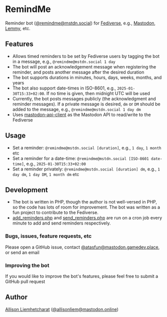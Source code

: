 # RemindMe
Reminder bot ([@remindme@mstdn.social](https://mstdn.social/@remindme)) for [Fediverse](https://en.wikipedia.org/wiki/Fediverse), e.g., [Mastodon](https://en.wikipedia.org/wiki/Mastodon_(social_network)), [Lemmy](https://en.wikipedia.org/wiki/Lemmy_(social_network)), etc.

## Features
- Allows timed reminders to be set by Fediverse users by tagging the bot in a message, e.g., `@remindme@mstdn.social 1 day`
- The bot will post an acknowledgement message when registering the reminder, and posts another message after the desired duration
- The bot supports durations in minutes, hours, days, weeks, months, and years
- The bot also support date-times in ISO-8601, e.g., `2025-01-30T15:33+02:00`. If no time is given, then midnight UTC will be used
- Currently, the bot posts messages publicly (the acknowledgment and reminder messages). If a private message is desired, `dm` or `DM` should be added to the message, e.g., `@remindme@mstdn.social 1 day dm`
- Uses [mastodon-api-client](https://github.com/vazaha-nl/mastodon-api-client) as the Mastodon API to read/write to the Fediverse

## Usage
- Set a reminder: `@remindme@mstdn.social [duration]`, e.g., `1 day`, `1 month` etc
- Set a reminder for a date-time: `@remindme@mstdn.social [ISO-8601 date-time]`, e.g., `2025-01-30T15:33+02:00`
- Set a reminder privately: `@remindme@mstdn.social [duration] dm`, e.g., `1 day dm`, `1 day DM`, `1 month dm` etc

## Development
- The bot is written in PHP, though the author is not well-versed in PHP, so the code has lots of room for improvement. The bot was written as a fun project to contribute to the Fediverse.
- [add_reminders.php](https://github.com/atasfun/remindme/blob/main/php/add_reminders.php) and [send_reminders.php](https://github.com/atasfun/remindme/blob/main/php/send_reminders.php) are run on a cron job every minute to add and send reminders respectively.

### Bugs, issues, feature requests, etc
Please open a GitHub issue, contact [@atasfun@mastodon.gamedev.place](https://mastodon.gamedev.place/@atasfun), or send an email

### Improving the bot
If you would like to improve the bot's features, please feel free to submit a GitHub pull request

## Author
[Allison Liemhetcharat](https://www.linkedin.com/in/allison-liem/) ([@allisonliem@mastodon.online](https://mastodon.online/@allisonliem))

